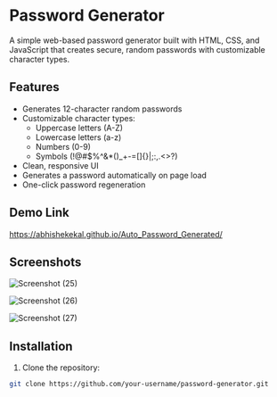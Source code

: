 # Password Generator

A simple web-based password generator built with HTML, CSS, and JavaScript that creates secure, random passwords with customizable character types.


## Features

- Generates 12-character random passwords
- Customizable character types:
  - Uppercase letters (A-Z)
  - Lowercase letters (a-z)
  - Numbers (0-9)
  - Symbols (!@#$%^&*()_+-=[]{}|;:,.<>?)
- Clean, responsive UI
- Generates a password automatically on page load
- One-click password regeneration

## Demo Link

https://abhishekekal.github.io/Auto_Password_Generated/

 
## Screenshots


![Screenshot (25)](https://github.com/user-attachments/assets/48954e06-86c9-40f3-b847-4f52ca101ac0)


![Screenshot (26)](https://github.com/user-attachments/assets/30f56edc-25cb-413c-a8cb-5d2a20032670)



![Screenshot (27)](https://github.com/user-attachments/assets/7f1b4140-4a2c-45c9-9dbb-aa4d07fe3055)

## Installation

1. Clone the repository:
```bash
git clone https://github.com/your-username/password-generator.git
